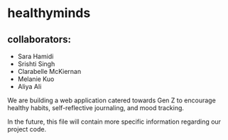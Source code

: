 # healthyminds

## collaborators:
* Sara Hamidi
* Srishti Singh
* Clarabelle McKiernan
* Melanie Kuo
* Aliya Ali

We are building a web application catered towards Gen Z to encourage healthy habits, self-reflective journaling, and mood tracking. 

In the future, this file will contain more specific information regarding our project code. 
